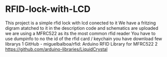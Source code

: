 # RFID-lock-with-LCD
This project is a simple rfid lock with lcd conected to it 
We have a fritzing digram atatched to it in the description 
code and schematics are uploaded 
we are using a MFRC522 as its the most common rfid reader
You have to use dumpinfo to no the id of the rfid card / keychain
you have download few librarys
 1 GitHub - miguelbalboa/rfid: Arduino RFID Library for MFRC522
 2 https://github.com/arduino-libraries/LiquidCrystal
